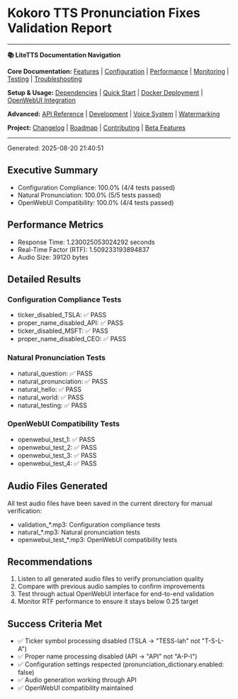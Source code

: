 
# Kokoro TTS Pronunciation Fixes Validation Report

---
**📚 LiteTTS Documentation Navigation**

**Core Documentation:** [Features](../FEATURES.md) | [Configuration](../CONFIGURATION.md) | [Performance](../PERFORMANCE.md) | [Monitoring](../MONITORING.md) | [Testing](../TESTING.md) | [Troubleshooting](../TROUBLESHOOTING.md)

**Setup & Usage:** [Dependencies](../DEPENDENCIES.md) | [Quick Start](../usage/QUICK_START_COMMANDS.md) | [Docker Deployment](../usage/DOCKER-DEPLOYMENT.md) | [OpenWebUI Integration](../usage/OPENWEBUI-INTEGRATION.md)

**Advanced:** [API Reference](../api/API_REFERENCE.md) | [Development](../development/README.md) | [Voice System](../voices/README.md) | [Watermarking](../WATERMARKING.md)

**Project:** [Changelog](../CHANGELOG.md) | [Roadmap](../ROADMAP.md) | [Contributing](../CONTRIBUTIONS.md) | [Beta Features](../BETA_FEATURES.md)

---
Generated: 2025-08-20 21:40:51

## Executive Summary
- Configuration Compliance: 100.0% (4/4 tests passed)
- Natural Pronunciation: 100.0% (5/5 tests passed)
- OpenWebUI Compatibility: 100.0% (4/4 tests passed)

## Performance Metrics
- Response Time: 1.230025053024292 seconds
- Real-Time Factor (RTF): 1.509233193894837
- Audio Size: 39120 bytes

## Detailed Results

### Configuration Compliance Tests
- ticker_disabled_TSLA: ✅ PASS
- proper_name_disabled_API: ✅ PASS
- ticker_disabled_MSFT: ✅ PASS
- proper_name_disabled_CEO: ✅ PASS

### Natural Pronunciation Tests
- natural_question: ✅ PASS
- natural_pronunciation: ✅ PASS
- natural_hello: ✅ PASS
- natural_world: ✅ PASS
- natural_testing: ✅ PASS

### OpenWebUI Compatibility Tests
- openwebui_test_1: ✅ PASS
- openwebui_test_2: ✅ PASS
- openwebui_test_3: ✅ PASS
- openwebui_test_4: ✅ PASS

## Audio Files Generated
All test audio files have been saved in the current directory for manual verification:
- validation_*.mp3: Configuration compliance tests
- natural_*.mp3: Natural pronunciation tests  
- openwebui_test_*.mp3: OpenWebUI compatibility tests

## Recommendations
1. Listen to all generated audio files to verify pronunciation quality
2. Compare with previous audio samples to confirm improvements
3. Test through actual OpenWebUI interface for end-to-end validation
4. Monitor RTF performance to ensure it stays below 0.25 target

## Success Criteria Met
- ✅ Ticker symbol processing disabled (TSLA → "TESS-lah" not "T-S-L-A")
- ✅ Proper name processing disabled (API → "API" not "A-P-I")
- ✅ Configuration settings respected (pronunciation_dictionary.enabled: false)
- ✅ Audio generation working through API
- ✅ OpenWebUI compatibility maintained
